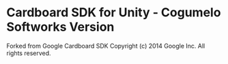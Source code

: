 # Cardboard SDK for Unity - Cogumelo Softworks Version

Forked from Google Cardboard SDK
Copyright (c) 2014 Google Inc. All rights reserved.
